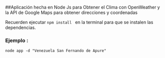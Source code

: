 ##Aplicación hecha en Node Js para Obtener el Clima con OpenWeather y la API de Google Maps para obtener direcciones y coordenadas

Recuerden ejecutar ```npm install ``` en la terminal para que se instalen las dependencias. 

### Ejemplo : 
```
node app -d "Venezuela San Fernando de Apure"
```